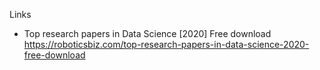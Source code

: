


Links
- Top research papers in Data Science [2020] Free download</br>https://roboticsbiz.com/top-research-papers-in-data-science-2020-free-download
